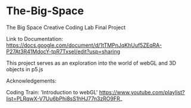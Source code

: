 # The-Big-Space

The Big Space
Creative Coding Lab Final Project

Link to Documentation:
https://docs.google.com/document/d/1tTMPnJqKhUuf5ZEqRA-P27At3R41MdocY-tpR7TxseI/edit?usp=sharing

This project serves as an exploration into the world of webGL and 3D objects in p5.js







Acknowledgements:

Coding Train: 'Introduction to webGL'
https://www.youtube.com/playlist?list=PLRqwX-V7Uu6bPhi8sS1hHJ77n3zRO9FR_

